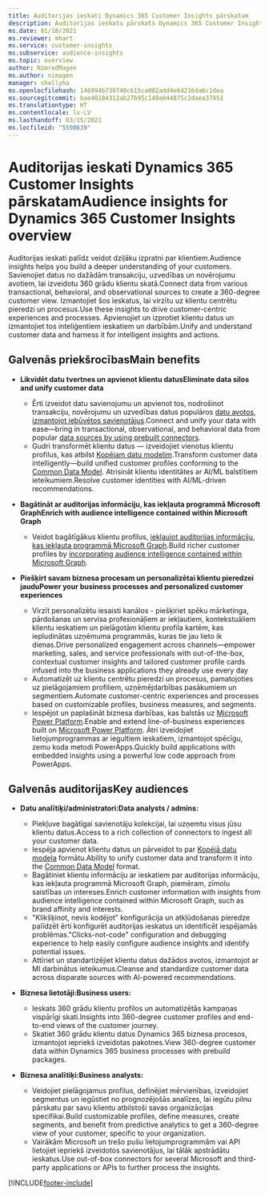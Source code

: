 ```yaml
---
title: Auditorijas ieskati Dynamics 365 Customer Insights pārskatam
description: Auditorijas ieskatu pārskats Dynamics 365 Customer Insights.
ms.date: 01/18/2021
ms.reviewer: mhart
ms.service: customer-insights
ms.subservice: audience-insights
ms.topic: overview
author: NimrodMagen
ms.author: nimagen
manager: shellyha
ms.openlocfilehash: 146994b739748c615ca002add4e64216da6c1dea
ms.sourcegitcommit: bae40184312ab27b95c140a044875c2daea37951
ms.translationtype: HT
ms.contentlocale: lv-LV
ms.lasthandoff: 03/15/2021
ms.locfileid: "5598639"
---
```

# <a name="audience-insights-for-dynamics-365-customer-insights-overview"></a><span data-ttu-id="56577-103">Auditorijas ieskati Dynamics 365 Customer Insights pārskatam</span><span class="sxs-lookup"><span data-stu-id="56577-103">Audience insights for Dynamics 365 Customer Insights overview</span></span>

<span data-ttu-id="56577-104">Auditorijas ieskati palīdz veidot dziļāku izpratni par klientiem.</span><span class="sxs-lookup"><span data-stu-id="56577-104">Audience insights helps you build a deeper understanding of your customers.</span></span> <span data-ttu-id="56577-105">Savienojiet datus no dažādām transakciju, uzvedības un novērojumu avotiem, lai izveidotu 360 grādu klientu skatā.</span><span class="sxs-lookup"><span data-stu-id="56577-105">Connect data from various transactional, behavioral, and observational sources to create a 360-degree customer view.</span></span> <span data-ttu-id="56577-106">Izmantojiet šos ieskatus, lai virzītu uz klientu centrētu pieredzi un procesus.</span><span class="sxs-lookup"><span data-stu-id="56577-106">Use these insights to drive customer-centric experiences and processes.</span></span> <span data-ttu-id="56577-107">Apvienojiet un izprotiet klientu datus un izmantojiet tos inteliģentiem ieskatiem un darbībām.</span><span class="sxs-lookup"><span data-stu-id="56577-107">Unify and understand customer data and harness it for intelligent insights and actions.</span></span>

## <a name="main-benefits"></a><span data-ttu-id="56577-108">Galvenās priekšrocības</span><span class="sxs-lookup"><span data-stu-id="56577-108">Main benefits</span></span> 

- <span data-ttu-id="56577-109">**Likvidēt datu tvertnes un apvienot klientu datus**</span><span class="sxs-lookup"><span data-stu-id="56577-109">**Eliminate data silos and unify customer data**</span></span>

  - <span data-ttu-id="56577-110">Ērti izveidot datu savienojumu un apvienot tos, nodrošinot transakciju, novērojumu un uzvedības datus populāros [datu avotos, izmantojot iebūvētos savienotājus](data-sources.md).</span><span class="sxs-lookup"><span data-stu-id="56577-110">Connect and unify your data with ease—bring in transactional, observational, and behavioral data from popular [data sources by using prebuilt connectors](data-sources.md).</span></span>
  - <span data-ttu-id="56577-111">Gudri transformēt klientu datus — izveidojiet vienotus klientu profilus, kas atbilst [Kopējam datu modelim](/common-data-model/).</span><span class="sxs-lookup"><span data-stu-id="56577-111">Transform customer data intelligently—build unified customer profiles conforming to the [Common Data Model](/common-data-model/).</span></span> <span data-ttu-id="56577-112">Atrisināt klientu identitātes ar AI/ML balstītiem ieteikumiem.</span><span class="sxs-lookup"><span data-stu-id="56577-112">Resolve customer identities with AI/ML-driven recommendations.</span></span>

- <span data-ttu-id="56577-113">**Bagātināt ar auditorijas informāciju, kas iekļauta programmā Microsoft Graph**</span><span class="sxs-lookup"><span data-stu-id="56577-113">**Enrich with audience intelligence contained within Microsoft Graph**</span></span>

  - <span data-ttu-id="56577-114">Veidot bagātīgākus klientu profilus, [iekļaujot auditorijas informāciju, kas iekļauta programmā Microsoft Graph](enrichment-microsoft-graph.md).</span><span class="sxs-lookup"><span data-stu-id="56577-114">Build richer customer profiles by [incorporating audience intelligence contained within Microsoft Graph](enrichment-microsoft-graph.md).</span></span>  

- <span data-ttu-id="56577-115">**Piešķirt savam biznesa procesam un personalizētai klientu pieredzei jaudu**</span><span class="sxs-lookup"><span data-stu-id="56577-115">**Power your business processes and personalized customer experiences**</span></span>

  - <span data-ttu-id="56577-116">Virzīt personalizētu iesaisti kanālos - piešķiriet spēku mārketinga, pārdošanas un servisa profesionāļiem ar iekļautiem, kontekstuāliem klientu ieskatiem un pielāgotām klientu profila kartēm, kas iepludinātas uzņēmuma programmās, kuras tie jau lieto ik dienas.</span><span class="sxs-lookup"><span data-stu-id="56577-116">Drive personalized engagement across channels—empower marketing, sales, and service professionals with out-of-the-box, contextual customer insights and tailored customer profile cards infused into the business applications they already use every day</span></span>
  - <span data-ttu-id="56577-117">Automatizēt uz klientu centrētu pieredzi un procesus, pamatojoties uz pielāgojamiem profiliem, uzņēmējdarbības pasākumiem un segmentiem.</span><span class="sxs-lookup"><span data-stu-id="56577-117">Automate customer-centric experiences and processes based on customizable profiles, business measures, and segments.</span></span>
  - <span data-ttu-id="56577-118">Iespējot un paplašināt biznesa darbības, kas balstās uz [Microsoft Power Platform](https://powerplatform.microsoft.com/).</span><span class="sxs-lookup"><span data-stu-id="56577-118">Enable and extend line-of-business experiences built on [Microsoft Power Platform](https://powerplatform.microsoft.com/).</span></span> <span data-ttu-id="56577-119">Ātri izveidojiet lietojumprogrammas ar iegultiem ieskatiem, izmantojot spēcīgu, zemu koda metodi PowerApps.</span><span class="sxs-lookup"><span data-stu-id="56577-119">Quickly build applications with embedded insights using a powerful low code approach from PowerApps.</span></span>  

## <a name="key-audiences"></a><span data-ttu-id="56577-120">Galvenās auditorijas</span><span class="sxs-lookup"><span data-stu-id="56577-120">Key audiences</span></span>

- <span data-ttu-id="56577-121">**Datu analītiķi/administratori:**</span><span class="sxs-lookup"><span data-stu-id="56577-121">**Data analysts / admins:**</span></span>

  - <span data-ttu-id="56577-122">Piekļuve bagātīgai savienotāju kolekcijai, lai uzņemtu visus jūsu klientu datus.</span><span class="sxs-lookup"><span data-stu-id="56577-122">Access to a rich collection of connectors to ingest all your customer data.</span></span>
  - <span data-ttu-id="56577-123">Iespēja apvienot klientu datus un pārveidot to par [Kopējā datu modeļa](/common-data-model/) formātu.</span><span class="sxs-lookup"><span data-stu-id="56577-123">Ability to unify customer data and transform it into the [Common Data Model](/common-data-model/) format.</span></span>
  - <span data-ttu-id="56577-124">Bagātiniet klientu informāciju ar ieskatiem par auditorijas informāciju, kas iekļauta programmā Microsoft Graph, piemēram, zīmolu saistības un intereses.</span><span class="sxs-lookup"><span data-stu-id="56577-124">Enrich customer information with insights from audience intelligence contained within Microsoft Graph, such as brand affinity and interests.</span></span>
  - <span data-ttu-id="56577-125">"Klikšķinot, nevis kodējot" konfigurācija un atkļūdošanas pieredze palīdzēt ērti konfigurēt auditorijas ieskatus un identificēt iespējamās problēmas.</span><span class="sxs-lookup"><span data-stu-id="56577-125">"Clicks-not-code" configuration and debugging experience to help easily configure audience insights and identify potential issues.</span></span>
  - <span data-ttu-id="56577-126">Attīriet un standartizējiet klientu datus dažādos avotos, izmantojot ar MI darbinātus ieteikumus.</span><span class="sxs-lookup"><span data-stu-id="56577-126">Cleanse and standardize customer data across disparate sources with AI-powered recommendations.</span></span>  

- <span data-ttu-id="56577-127">**Biznesa lietotāji:**</span><span class="sxs-lookup"><span data-stu-id="56577-127">**Business users:**</span></span>

  - <span data-ttu-id="56577-128">Ieskats 360 grādu klientu profilos un automatizētās kampaņas vispārīgi skati.</span><span class="sxs-lookup"><span data-stu-id="56577-128">Insights into 360-degree customer profiles and end-to-end views of the customer journey.</span></span>
  - <span data-ttu-id="56577-129">Skatiet 360 grādu klientu datus Dynamics 365 biznesa procesos, izmantojot iepriekš izveidotas pakotnes.</span><span class="sxs-lookup"><span data-stu-id="56577-129">View 360-degree customer data within Dynamics 365 business processes with prebuild packages.</span></span>

- <span data-ttu-id="56577-130">**Biznesa analītiķi:**</span><span class="sxs-lookup"><span data-stu-id="56577-130">**Business analysts:**</span></span>

  - <span data-ttu-id="56577-131">Veidojiet pielāgojamus profilus, definējiet mērvienības, izveidojiet segmentus un iegūstiet no prognozējošās analīzes, lai iegūtu pilnu pārskatu par savu klientu atbilstoši savas organizācijas specifikai.</span><span class="sxs-lookup"><span data-stu-id="56577-131">Build customizable profiles, define measures, create segments, and benefit from predictive analytics to get a 360-degree view of your customer, specific to your organization.</span></span>  
  - <span data-ttu-id="56577-132">Vairākām Microsoft un trešo pušu lietojumprogrammām vai API lietojiet iepriekš izveidotos savienotājus, lai tālāk apstrādātu ieskatus.</span><span class="sxs-lookup"><span data-stu-id="56577-132">Use out-of-box connectors for several Microsoft and third-party applications or APIs to further process the insights.</span></span>


[!INCLUDE[footer-include](../includes/footer-banner.md)]